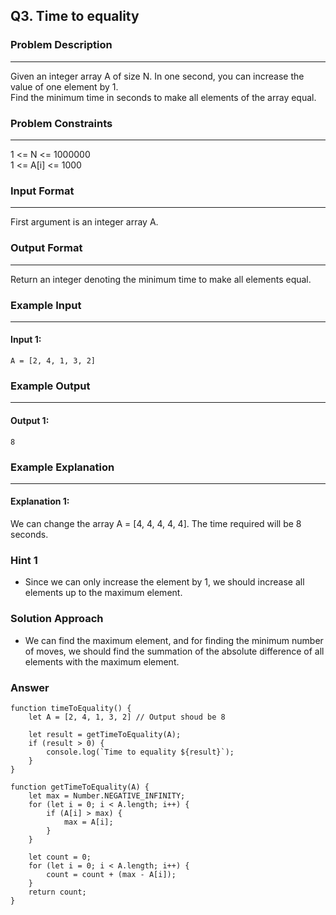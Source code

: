 ## Q3. Time to equality

### Problem Description
-----------------------
Given an integer array A of size N. In one second, you can increase the value of one element by 1. \
Find the minimum time in seconds to make all elements of the array equal.



### Problem Constraints
-----------------------
1 <= N <= 1000000 \
1 <= A[i] <= 1000

### Input Format
-----------------------
First argument is an integer array A.

### Output Format
-----------------------
Return an integer denoting the minimum time to make all elements equal.

### Example Input
-----------------------
#### Input 1:
```
A = [2, 4, 1, 3, 2]
 ```


### Example Output
-----------------------
#### Output 1: 
```
8
```

### Example Explanation
-----------------------
#### Explanation 1:
We can change the array A = [4, 4, 4, 4, 4]. The time required will be 8 seconds.


### Hint 1
* Since we can only increase the element by 1, we should increase all elements up to the maximum element.



### Solution Approach
* We can find the maximum element, and for finding the minimum number of moves, we should find the summation of the absolute difference of all 
elements with the maximum element.

### Answer

```
function timeToEquality() {
    let A = [2, 4, 1, 3, 2] // Output shoud be 8

    let result = getTimeToEquality(A);
    if (result > 0) {
        console.log(`Time to equality ${result}`);
    }
}

function getTimeToEquality(A) {
    let max = Number.NEGATIVE_INFINITY;
    for (let i = 0; i < A.length; i++) {
        if (A[i] > max) {
            max = A[i];
        }
    }

    let count = 0;
    for (let i = 0; i < A.length; i++) {
        count = count + (max - A[i]);
    }
    return count;
}
```

